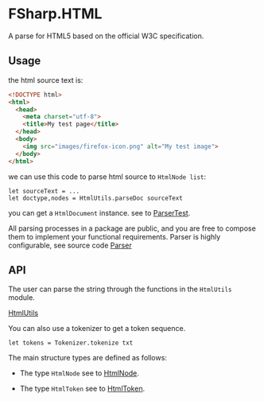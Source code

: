 # FSharp.HTML

A parse for HTML5 based on the official W3C specification.

## Usage

the html source text is:

```html
<!DOCTYPE html>
<html>
  <head>
    <meta charset="utf-8">
    <title>My test page</title>
  </head>
  <body>
    <img src="images/firefox-icon.png" alt="My test image">
  </body>
</html>
```

we can use this code to parse html source to `HtmlNode list`:

```F#
let sourceText = ...
let doctype,nodes = HtmlUtils.parseDoc sourceText
```

you can get a `HtmlDocument` instance. see to [ParserTest](https://github.com/xp44mm/FSharp.HTML/blob/master/FSharp.HTML.Test/ParserTest.fs).

All parsing processes in a package are public, and you are free to compose them to implement your functional requirements. Parser is highly configurable, see source code [Parser](https://github.com/xp44mm/FSharp.HTML/blob/master/FSharp.HTML/Parser.fs)

## API

The user can parse the string through the functions in the `HtmlUtils` module.

[HtmlUtils](https://github.com/xp44mm/FSharp.HTML/blob/master/FSharp.HTML/HtmlUtils.fs)

You can also use a tokenizer to get a token sequence.

```F#
let tokens = Tokenizer.tokenize txt 
```

The main structure types are defined as follows:

- The type `HtmlNode` see to [HtmlNode](https://github.com/xp44mm/FSharp.HTML/blob/master/FSharp.HTML/HtmlNode.fs).

- The type `HtmlToken` see to [HtmlToken](https://github.com/xp44mm/FSharp.HTML/blob/master/FSharp.HTML/HtmlToken.fs).
